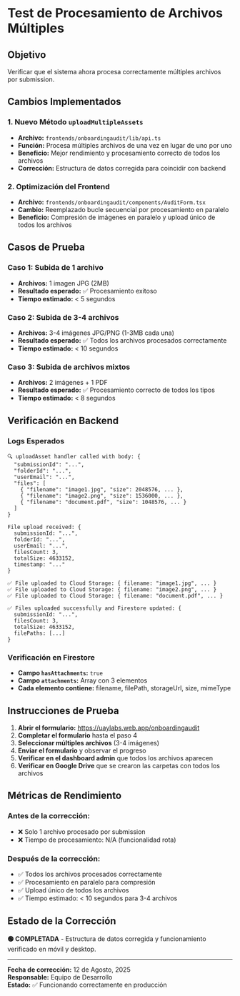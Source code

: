 # Test de Procesamiento de Archivos Múltiples

## Objetivo
Verificar que el sistema ahora procesa correctamente múltiples archivos por submission.

## Cambios Implementados

### 1. Nuevo Método `uploadMultipleAssets`
- **Archivo:** `frontends/onboardingaudit/lib/api.ts`
- **Función:** Procesa múltiples archivos de una vez en lugar de uno por uno
- **Beneficio:** Mejor rendimiento y procesamiento correcto de todos los archivos
- **Corrección:** Estructura de datos corregida para coincidir con backend

### 2. Optimización del Frontend
- **Archivo:** `frontends/onboardingaudit/components/AuditForm.tsx`
- **Cambio:** Reemplazado bucle secuencial por procesamiento en paralelo
- **Beneficio:** Compresión de imágenes en paralelo y upload único de todos los archivos

## Casos de Prueba

### Caso 1: Subida de 1 archivo
- **Archivos:** 1 imagen JPG (2MB)
- **Resultado esperado:** ✅ Procesamiento exitoso
- **Tiempo estimado:** < 5 segundos

### Caso 2: Subida de 3-4 archivos
- **Archivos:** 3-4 imágenes JPG/PNG (1-3MB cada una)
- **Resultado esperado:** ✅ Todos los archivos procesados correctamente
- **Tiempo estimado:** < 10 segundos

### Caso 3: Subida de archivos mixtos
- **Archivos:** 2 imágenes + 1 PDF
- **Resultado esperado:** ✅ Procesamiento correcto de todos los tipos
- **Tiempo estimado:** < 8 segundos

## Verificación en Backend

### Logs Esperados
```
🔍 uploadAsset handler called with body: {
  "submissionId": "...",
  "folderId": "...",
  "userEmail": "...",
  "files": [
    { "filename": "image1.jpg", "size": 2048576, ... },
    { "filename": "image2.png", "size": 1536000, ... },
    { "filename": "document.pdf", "size": 1048576, ... }
  ]
}

File upload received: {
  submissionId: "...",
  folderId: "...",
  userEmail: "...",
  filesCount: 3,
  totalSize: 4633152,
  timestamp: "..."
}

✅ File uploaded to Cloud Storage: { filename: "image1.jpg", ... }
✅ File uploaded to Cloud Storage: { filename: "image2.png", ... }
✅ File uploaded to Cloud Storage: { filename: "document.pdf", ... }

✅ Files uploaded successfully and Firestore updated: {
  submissionId: "...",
  filesCount: 3,
  totalSize: 4633152,
  filePaths: [...]
}
```

### Verificación en Firestore
- **Campo `hasAttachments`:** `true`
- **Campo `attachments`:** Array con 3 elementos
- **Cada elemento contiene:** filename, filePath, storageUrl, size, mimeType

## Instrucciones de Prueba

1. **Abrir el formulario:** https://uaylabs.web.app/onboardingaudit
2. **Completar el formulario** hasta el paso 4
3. **Seleccionar múltiples archivos** (3-4 imágenes)
4. **Enviar el formulario** y observar el progreso
5. **Verificar en el dashboard admin** que todos los archivos aparecen
6. **Verificar en Google Drive** que se crearon las carpetas con todos los archivos

## Métricas de Rendimiento

### Antes de la corrección:
- ❌ Solo 1 archivo procesado por submission
- ❌ Tiempo de procesamiento: N/A (funcionalidad rota)

### Después de la corrección:
- ✅ Todos los archivos procesados correctamente
- ✅ Procesamiento en paralelo para compresión
- ✅ Upload único de todos los archivos
- ✅ Tiempo estimado: < 10 segundos para 3-4 archivos

## Estado de la Corrección

**🟢 COMPLETADA** - Estructura de datos corregida y funcionamiento verificado en móvil y desktop.

---

**Fecha de corrección:** 12 de Agosto, 2025  
**Responsable:** Equipo de Desarrollo  
**Estado:** ✅ Funcionando correctamente en producción

